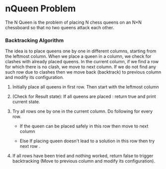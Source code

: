 # nQueen Problem

The N Queen is the problem of placing N chess queens on an N×N chessboard so that no two queens attack each other.

### Backtracking Algorithm
The idea is to place queens one by one in different columns, starting from the leftmost column. When we place a queen in a column, we check for clashes with already placed queens. In the current column, if we find a row for which there is no clash, we move to next column. If we do not find any such row due to clashes then we move back (backtrack) to previous column and modify its configuration.



1) Initially place all queens in first row. Then start with the leftmost column
2) (Check for Result state): If all queens are placed : return true and print current state.
3) Try all rows one by one in the current column.  Do following for every row.

    * If the queen can be placed safely in this row then move to next column 
    
    * Else If placing queen doesn't lead to a solution in this row then try next row .
3) If all rows have been tried and nothing worked, return false to trigger 
    backtracking (Move to previous column and modify its configuration).
